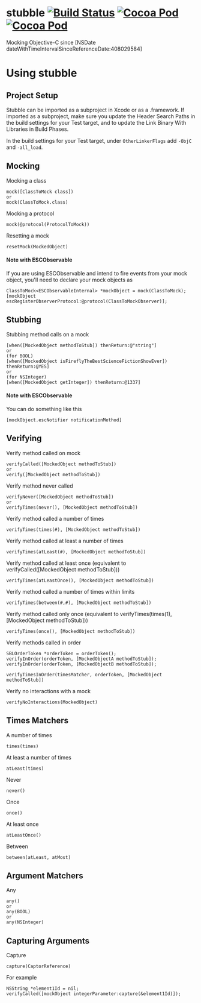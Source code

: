 stubble [![Build Status](https://travis-ci.org/Stubble/Stubble.svg)](https://travis-ci.org/Stubble/Stubble) [![Cocoa Pod](http://cocoapod-badges.herokuapp.com/p/stubble/badge.svg)](http://cocoapods.org/?q=stubble) [![Cocoa Pod](http://cocoapod-badges.herokuapp.com/v/stubble/badge.svg)](http://cocoapods.org/?q=stubble)
=======

Mocking Objective-C since [NSDate dateWithTimeIntervalSinceReferenceDate:408029584]

Using stubble
=======

Project Setup
-------
Stubble can be imported as a subproject in Xcode or as a .framework. If imported as a subproject, make sure you update the Header Search Paths in the build settings for your Test target, and to update the Link Binary With Libraries in Build Phases.

In the build settings for your Test target, under `OtherLinkerFlags` add `-ObjC` and `-all_load`.

Mocking
------

Mocking a class
    
    mock([ClassToMock class])
    or
    mock(ClassToMock.class)

Mocking a protocol
    
    mock(@protocol(ProtocolToMock))

Resetting a mock

    resetMock(MockedObject)

#### Note with ESCObservable
If you are using ESCObservable and intend to fire events from your mock object, you'll need to declare your mock objects as

    ClassToMock<ESCObservableInternal> *mockObject = mock(ClassToMock);
    [mockObject escRegisterObserverProtocol:@protocol(ClassToMockObserver)];

Stubbing
------

Stubbing method calls on a mock

    [when([MockedObject methodToStub]) thenReturn:@"string"]
    or 
    (for BOOL)
    [when([MockedObject isFireflyTheBestScienceFictionShowEver]) thenReturn:@YES]
    or 
    (for NSInteger)
    [when([MockedObject getInteger]) thenReturn:@1337]

#### Note with ESCObservable
You can do something like this

    [mockObject.escNotifier notificationMethod]

Verifying
------

Verify method called on mock

    verifyCalled([MockedObject methodToStub])
    or
    verify([MockedObject methodToStub])

Verify method never called
    
    verifyNever([MockedObject methodToStub])
    or
    verifyTimes(never(), [MockedObject methodToStub])

Verify method called a number of times

    verifyTimes(times(#), [MockedObject methodToStub])

Verify method called at least a number of times

    verifyTimes(atLeast(#), [MockedObject methodToStub])

Verify method called at least once (equivalent to verifyCalled([MockedObject methodToStub]))

    verifyTimes(atLeastOnce(), [MockedObject methodToStub])

Verify method called a number of times within limits

    verifyTimes(between(#,#), [MockedObject methodToStub])

Verify method called only once (equivalent to verifyTimes(times(1), [MockedObject methodToStub]))

    verifyTimes(once(), [MockedObject methodToStub])
    
Verify methods called in order

    SBLOrderToken *orderToken = orderToken();
    verifyInOrder(orderToken, [MockedObjectA methodToStub]);
    verifyInOrder(orderToken, [MockedObjectB methodToStub]);
    
    verifyTimesInOrder(timesMatcher, orderToken, [MockedObject methodToStub])
    
Verify no interactions with a mock

    verifyNoInteractions(MockedObject)

Times Matchers
------

A number of times

    times(times)

At least a number of times

    atLeast(times)

Never
    
    never()

Once
    
    once()

At least once
    
    atLeastOnce()

Between

    between(atLeast, atMost)

Argument Matchers
------

Any

    any()
    or
    any(BOOL)
    or 
    any(NSInteger)

Capturing Arguments
------

Capture

    capture(CaptorReference)

For example

    NSString *element1Id = nil;
    verifyCalled([mockObject integerParameter:capture(&element1Id)]);
